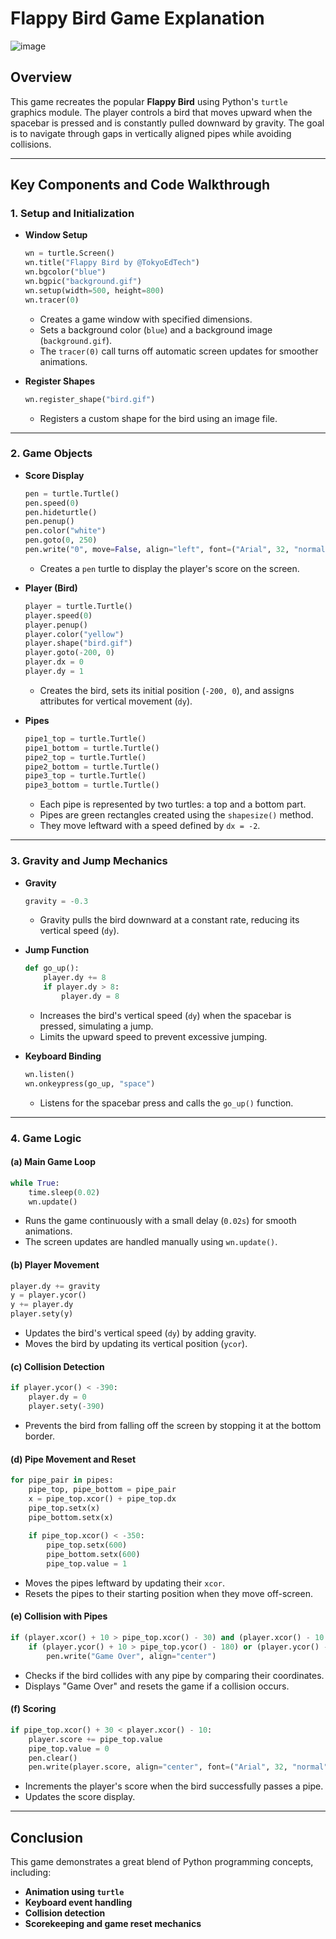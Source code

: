 # Flappy Bird Game Explanation
![image](https://github.com/user-attachments/assets/532dd9e4-e421-4044-be69-fc118cb382cd)

## Overview
This game recreates the popular **Flappy Bird** using Python's `turtle` graphics module. The player controls a bird that moves upward when the spacebar is pressed and is constantly pulled downward by gravity. The goal is to navigate through gaps in vertically aligned pipes while avoiding collisions.

---

## Key Components and Code Walkthrough

### 1. **Setup and Initialization**

- **Window Setup**
  ```python
  wn = turtle.Screen()
  wn.title("Flappy Bird by @TokyoEdTech")
  wn.bgcolor("blue")
  wn.bgpic("background.gif")
  wn.setup(width=500, height=800)
  wn.tracer(0)
  ```
  - Creates a game window with specified dimensions.
  - Sets a background color (`blue`) and a background image (`background.gif`).
  - The `tracer(0)` call turns off automatic screen updates for smoother animations.

- **Register Shapes**
  ```python
  wn.register_shape("bird.gif")
  ```
  - Registers a custom shape for the bird using an image file.

---

### 2. **Game Objects**

- **Score Display**
  ```python
  pen = turtle.Turtle()
  pen.speed(0)
  pen.hideturtle()
  pen.penup()
  pen.color("white")
  pen.goto(0, 250)
  pen.write("0", move=False, align="left", font=("Arial", 32, "normal"))
  ```
  - Creates a `pen` turtle to display the player's score on the screen.

- **Player (Bird)**
  ```python
  player = turtle.Turtle()
  player.speed(0)
  player.penup()
  player.color("yellow")
  player.shape("bird.gif")
  player.goto(-200, 0)
  player.dx = 0
  player.dy = 1
  ```
  - Creates the bird, sets its initial position (`-200, 0`), and assigns attributes for vertical movement (`dy`).

- **Pipes**
  ```python
  pipe1_top = turtle.Turtle()
  pipe1_bottom = turtle.Turtle()
  pipe2_top = turtle.Turtle()
  pipe2_bottom = turtle.Turtle()
  pipe3_top = turtle.Turtle()
  pipe3_bottom = turtle.Turtle()
  ```
  - Each pipe is represented by two turtles: a top and a bottom part.
  - Pipes are green rectangles created using the `shapesize()` method.
  - They move leftward with a speed defined by `dx = -2`.

---

### 3. **Gravity and Jump Mechanics**

- **Gravity**
  ```python
  gravity = -0.3
  ```
  - Gravity pulls the bird downward at a constant rate, reducing its vertical speed (`dy`).

- **Jump Function**
  ```python
  def go_up():
      player.dy += 8
      if player.dy > 8:
          player.dy = 8
  ```
  - Increases the bird's vertical speed (`dy`) when the spacebar is pressed, simulating a jump.
  - Limits the upward speed to prevent excessive jumping.

- **Keyboard Binding**
  ```python
  wn.listen()
  wn.onkeypress(go_up, "space")
  ```
  - Listens for the spacebar press and calls the `go_up()` function.

---

### 4. **Game Logic**

#### (a) **Main Game Loop**
```python
while True:
    time.sleep(0.02)
    wn.update()
```
- Runs the game continuously with a small delay (`0.02s`) for smooth animations.
- The screen updates are handled manually using `wn.update()`.

#### (b) **Player Movement**
```python
player.dy += gravity
y = player.ycor()
y += player.dy
player.sety(y)
```
- Updates the bird's vertical speed (`dy`) by adding gravity.
- Moves the bird by updating its vertical position (`ycor`).

#### (c) **Collision Detection**
```python
if player.ycor() < -390:
    player.dy = 0
    player.sety(-390)
```
- Prevents the bird from falling off the screen by stopping it at the bottom border.

#### (d) **Pipe Movement and Reset**
```python
for pipe_pair in pipes:
    pipe_top, pipe_bottom = pipe_pair
    x = pipe_top.xcor() + pipe_top.dx
    pipe_top.setx(x)
    pipe_bottom.setx(x)
    
    if pipe_top.xcor() < -350:
        pipe_top.setx(600)
        pipe_bottom.setx(600)
        pipe_top.value = 1
```
- Moves the pipes leftward by updating their `xcor`.
- Resets the pipes to their starting position when they move off-screen.

#### (e) **Collision with Pipes**
```python
if (player.xcor() + 10 > pipe_top.xcor() - 30) and (player.xcor() - 10 < pipe_top.xcor() + 30):
    if (player.ycor() + 10 > pipe_top.ycor() - 180) or (player.ycor() - 10 < pipe_bottom.ycor() + 180):
        pen.write("Game Over", align="center")
```
- Checks if the bird collides with any pipe by comparing their coordinates.
- Displays "Game Over" and resets the game if a collision occurs.

#### (f) **Scoring**
```python
if pipe_top.xcor() + 30 < player.xcor() - 10:
    player.score += pipe_top.value
    pipe_top.value = 0
    pen.clear()
    pen.write(player.score, align="center", font=("Arial", 32, "normal"))
```
- Increments the player's score when the bird successfully passes a pipe.
- Updates the score display.

---

## Conclusion

This game demonstrates a great blend of Python programming concepts, including:
- **Animation using `turtle`**
- **Keyboard event handling**
- **Collision detection**
- **Scorekeeping and game reset mechanics**
